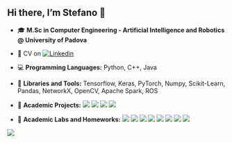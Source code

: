 ## Hi there, I’m Stefano 👋

<!-- **`Machine Learning Engineer`** -->

- :mortar_board: **M.Sc in Computer Engineering - Artificial Intelligence and Robotics @ University of Padova**
 
- :briefcase: CV on [![Linkedin](https://img.shields.io/badge/-LinkedIn-blue?style=flat&logo=Linkedin&logoColor=white)](https://www.linkedin.com/in/stefano-binotto/)
 
- :computer: **Programming Languages:** Python, C++, Java
 
- 🚀 **Libraries and Tools:** Tensorflow, Keras, PyTorch, Numpy, Scikit-Learn, Pandas, NetworkX, OpenCV, Apache Spark, ROS

- :floppy_disk: **Academic Projects:**
[![](https://img.shields.io/badge/Natural%20Language%20Processing-green)](https://github.com/stefanobinotto/Natural-Language-Processing-NLP.git)
[![](https://img.shields.io/badge/Computer%20Vision-orange)](https://github.com/stefanobinotto/Computer-Vision.git)
[![](https://img.shields.io/badge/Intelligent%20Robotics-cyan)](https://github.com/stefanobinotto/Fetch-and-Delivery-Behaviour-for-an-Assistance-Robot.git)
[![](https://img.shields.io/badge/Learning%20From%20Networks-brown)](https://github.com/stefanobinotto/Find-Significant-Statistics-and-Relationships-in-Music-Networks-with-Node-Features.git)
<!--[![](https://img.shields.io/badge/Software%20Engineering-yellow)](https://github.com/stefanobinotto/Ingegneria-del-Software.git)-->

- :floppy_disk: **Academic Labs and Homeworks:**
[![](https://img.shields.io/badge/Big%20Data%20Computing-pink)](https://github.com/stefanobinotto/Big-Data-Computing.git)
[![](https://img.shields.io/badge/Reinforcement%20Learning-purple)](https://github.com/stefanobinotto/Reinforcement-Learning.git)
[![](https://img.shields.io/badge/Deep%20Learning-red)](https://github.com/stefanobinotto/Deep-Learning.git)
[![](https://img.shields.io/badge/Computer%20Vision-orange)](https://github.com/stefanobinotto/Computer-Vision-course.git)
[![](https://img.shields.io/badge/Intelligent%20Robotics-cyan)](https://github.com/stefanobinotto/Intelligent-Robotics-course.git)
[![](https://img.shields.io/badge/Artificial%20Intelligence-blue)](https://github.com/stefanobinotto/pneumonia-xray-detection.git)
[![](https://img.shields.io/badge/Machine%20Learning-violet)](https://github.com/stefanobinotto/Machine-Learning-course.git)
[![](https://img.shields.io/badge/3D%20Data%20Processing-yellow)](https://github.com/stefanobinotto/3D-Data-Processing-course.git)

![](https://komarev.com/ghpvc/?username=stefanobinotto)

<!--
- 🧠 **Personal Projects:**                DA AGGIUNGERE
  📚
  :bulb:
  💻 

![stefanobinotto's github stats](https://github-readme-stats.vercel.app/api?username=stefanobinotto&show_icons=true]&hide=["contribs","prs"]) 

**stefanobinotto/stefanobinotto** is a ✨ _special_ ✨ repository because its `README.md` (this file) appears on your GitHub profile.

Here are some ideas to get you started:

- 🔭 I’m currently working on ...
- 🌱 I’m currently learning ...
- 👯 I’m looking to collaborate on ...
- 🤔 I’m looking for help with ...
- 💬 Ask me about ...
- 📫 How to reach me: ...
- 😄 Pronouns: ...
- ⚡ Fun fact: ...
-->
